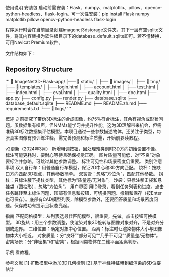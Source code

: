 使用说明
安装包
启动前需安装：Flask、numpy、matplotlib、pillow、opencv-python-headless、flask-login。可一次性安装：pip install Flask numpy matplotlib pillow opencv-python-headless flask-login

程序运行时会在当前目录创建imagenet3dstorage文件夹，其下一层有空sqlite文件，将其内容替换为软件根目录下的database_default.sqlite即可。若不懂替换，可用Navicat Premium软件。

文件结构如下：

        
## Repository Structure
'''
📁 ImageNet3D-Flask-app/
├── 📁 static/
│   ├── 📁 images/
│   ├── 📁 tmp/
├── 📁 templates/
│   ├── login.html
│   ├── account.html
│   ├── test.html
│   ├── index.html
│   ├── eval.html
│   ├── quality.html
│   ├── doc.html
├── app.py
├── config.py
├── render.py
├── database.sqlite
├── database_default.sqlite
├── README.md
├── README.zh.md
├── requirements.txt
└── 📁 logs/
'''
<br>

    
概述
之前研究了带伪3D标注的合成图像，约75%符合标注，其余有视角或形状问题。虽数据集有噪声，但NMMs能学习并提升性能。这为3D理解带来机会，但需准确3D标注数据集评估模型。本项目通过一些参数描述物体，还关注子类型，每张真实图像有预训练注释，需完善预测和标注质量，开始前要读教程。

v2更新（2024年3月）
新增粗调按钮，因处理难类别时3D方向初始设置不佳。
标注可能更耗时，要耐心等待且确保视觉正确。
图片质量可能低，对“不良”对象要标注并忽略，可跳过其他参数调整。
标注可见性和场景密度仍重要。
类别注意事项
双人自行车：用普通自行车模型，保证2D中心和3D方向匹配。
烧杯：按缺口方向匹配3D视点，其他参数简单。
双簧管：忽略“方位角”，匹配其他参数。
拐杖：只标注腋下拐杖类型，其他标为“质量差/无对象”。
沙袋：只标注拳击袋和悬挂袋（圆柱形），忽略“方位角”。
用户界面
用ID登录，看到任务列表和进度。点击任务跳转至未标注问题，顶部有信息和按钮，可切换问题、撤销和保存（按Enter也可保存）。底部有CAD模型列表，除模型参数外，还要回答质量和场景密度问题。保存成功有提示且状态亮起。

指南
匹配网格模型：从列表选最佳匹配模型，很重要，先做。点击按钮可换模型。
3D旋转：用三个参数调整，使渲染对象3D旋转与图像对象对齐，不是对齐分割或边界。
二维位置：确定对象中心位置。
距离：标注时让渲染物体大小与图像物体大小相近。
对象质量：分“良好”“部分可见”“几乎不可见”“质量差/无物体”。
密集场景：分“非密集”和“密集”，根据同类物体在二维平面距离判断。

示例
看教程。

参考文献
[1] 扩散模型中添加3D几何控制
[2] 基于神经特征粗到细渲染的6D位姿估计